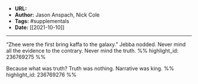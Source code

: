 - **URL:** 
- **Author:** Jason Anspach, Nick Cole
- **Tags:** #supplementals
- **Date:** [[2021-10-10]]
---

“Zhee were the first bring kaffa to the galaxy.” Jebba nodded. Never mind all the evidence to the contrary. Never mind the truth. %% highlight_id: 236769275 %%


Because what was truth? Truth was nothing. Narrative was king. %% highlight_id: 236769276 %%

